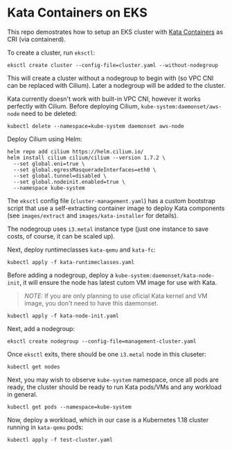 # Kata Containers on EKS

This repo demostrates how to setup an EKS cluster with [Kata Containers](https://katacontainers.io/) as CRI (via containerd).

To create a cluster, run `eksctl`:

```
eksctl create cluster --config-file=cluster.yaml --without-nodegroup
```

This will create a cluster without a nodegroup to begin with (so VPC CNI can be replaced with Cilium).
Later a nodegroup will be added to the cluster.

Kata currently doesn't work with built-in VPC CNI, however it works perfectly with Cilium.
Before deploying Cilium, `kube-system:daemonset/aws-node` need to be deleted:

```
kubectl delete --namespace=kube-system daemonset aws-node
```

Deploy Cilium using Helm:

```
helm repo add cilium https://helm.cilium.io/
helm install cilium cilium/cilium --version 1.7.2 \
  --set global.eni=true \
  --set global.egressMasqueradeInterfaces=eth0 \
  --set global.tunnel=disabled \
  --set global.nodeinit.enabled=true \
  --namespace kube-system
```

The `eksctl` config file (`cluster-management.yaml`) has a custom bootstrap script that use a self-extracting
container image to deploy Kata components (see `images/extract` and `images/kata-installer` for details). 

The nodegroup uses `i3.metal` instance type (just one instance to save costs, of course, it can be scaled up).

Next, deploy runtimeclasses `kata-qemu` and `kata-fc`:

```
kubectl apply -f kata-runtimeclasses.yaml
```

Before adding a nodegroup, deploy a `kube-system:daemonset/kata-node-init`, it will ensure the node has latest
cutom VM image for use with Kata.

> *NOTE:* If you are only planning to use oficial Kata kernel and VM image, you don't need to have this daemonset.

```
kubectl apply -f kata-node-init.yaml
```

Next, add a nodegroup:
```
eksctl create nodegroup --config-file=management-cluster.yaml
```

Once `eksctl` exits, there should be one `i3.metal` node in this cluseter:

```
kubectl get nodes
```

Next, you may wish to observe `kube-system` namespace, once all pods are ready, the cluster should be ready to
run Kata pods/VMs and any workload in general.

```
kubectl get pods --namespace=kube-system
```

Now, deploy a workload, which in our case is a Kubernetes 1.18 cluster running in `kata-qemu` pods:
```
kubectl apply -f test-cluster.yaml
```
